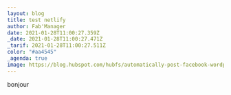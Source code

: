 ```yaml
---
layout: blog
title: test netlify
author: Fab'Manager
date: 2021-01-28T11:00:27.359Z
_date: 2021-01-28T11:00:27.471Z
_tarif: 2021-01-28T11:00:27.511Z
color: "#aa4545"
_agenda: true
image: https://blog.hubspot.com/hubfs/automatically-post-facebook-wordpress.jpg
---
```

bonjour